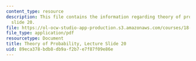 ```yaml
---
content_type: resource
description: This file contains the information regarding theory of probability, lecture
  slide 20.
file: https://ol-ocw-studio-app-production.s3.amazonaws.com/courses/18-175-theory-of-probability-spring-2014/89eca378bdb8db9af2b7e7f87f09e86e_MIT18_175S14_Lecture20.pdf
file_type: application/pdf
resourcetype: Document
title: Theory of Probability, Lecture Slide 20
uid: 89eca378-bdb8-db9a-f2b7-e7f87f09e86e
---
```

